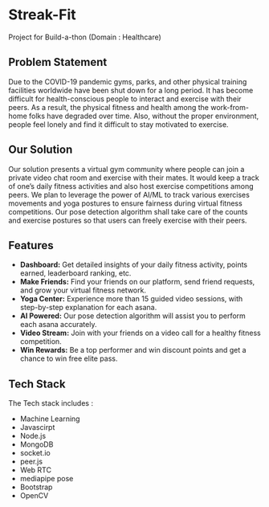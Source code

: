 # Streak-Fit
Project for Build-a-thon (Domain : Healthcare)

## Problem Statement

Due to the COVID-19 pandemic gyms, parks, and other physical training facilities worldwide
have been shut down for a long period. It has become difficult for health-conscious people to
interact and exercise with their peers. As a result, the physical fitness and health among the
work-from-home folks have degraded over time. Also, without the proper environment, people
feel lonely and find it difficult to stay motivated to exercise. 

## Our Solution

Our solution presents a virtual gym community where people can join a private video chat room
and exercise with their mates. It would keep a track of one’s daily fitness activities and also host
exercise competitions among peers. We plan to leverage the power of AI/ML to track various
exercises movements and yoga postures to ensure fairness during virtual fitness competitions.
Our pose detection algorithm shall take care of the counts and exercise postures so that users
can freely exercise with their peers.


## Features

- **Dashboard:** Get detailed insights of your daily fitness activity, points earned, leaderboard ranking, etc. 
- **Make Friends:** Find your friends on our platform, send friend requests, and grow your virtual fitness network.
- **Yoga Center:** Experience more than 15 guided video sessions, with step-by-step explanation for each asana.
- **AI Powered:** Our pose detection algorithm will assist you to perform each asana accurately.
- **Video Stream:** Join with your friends on a video call for a healthy fitness competition.
- **Win Rewards:** Be a top performer and win discount points and get a chance to win free elite pass.

## Tech Stack

The Tech stack includes : 
- Machine Learning
- Javascirpt
- Node.js
- MongoDB
- socket.io
- peer.js
- Web RTC
- mediapipe pose
- Bootstrap
- OpenCV
